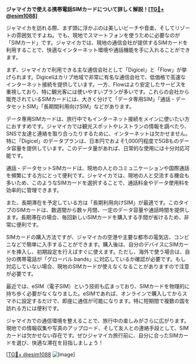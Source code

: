**ジャマイカで使える携帯電話SIMカードについて詳しく解説！[[TG💪+ @esim1088](https://t.me/s/esim1088)]**

ジャマイカを訪れる際、まず頭に浮かぶのは美しいビーチや音楽、そしてリゾートの雰囲気ですよね。でも、現地でスマートフォンを使うために必要なのが「SIMカード」です。ジャマイカでは、現地の通信会社が提供するSIMカードを利用することで、快適なインターネット環境や通話機能を手に入れることができます。

まず、ジャマイカで利用できる主な通信会社として「Digicel」と「Flow」が挙げられます。Digicelはカリブ地域で非常に有名な通信会社で、低価格で高速なインターネット接続を提供しています。一方、Flowはより安定したサービスを重視しており、特に観光客には使いやすいプランが多いです。これらの会社から販売されているSIMカードには、大きく分けて「データ専用SIM」「通話・データセットSIM」「長期間利用向けSIM」などがあります。

データ専用SIMカードは、旅行中でもインターネット接続をメインに使いたい方におすすめです。ジャマイカでは観光スポットやレストランの情報を調べたり、SNSで友達と連絡を取り合ったりするために、インターネットは欠かせません。特に「Digicel」のデータプランは、日本円でおよそ1,000円程度で5GBものデータ容量を提供しています。このデータ量があれば、日常的な使用には十分対応可能です。

通話・データセットSIMカードは、現地の人とのコミュニケーションや国際通話を頻繁にする方にとって便利です。ジャマイカでは、現地の人と交流する機会も多いため、このようなSIMカードを選択することで、通話料金やデータ使用料を効率的に管理できます。

また、長期滞在を予定している方は「長期利用向けSIM」が最適です。このタイプのSIMカードは、数週間から数ヶ月間、一定のデータ容量や通話時間を提供します。長期滞在の場合、毎回新しいSIMカードを購入する手間が省けるため、非常に便利です。

SIMカードの購入方法ですが、ジャマイカの空港や主要な都市の電気店、コンビニなどで簡単に入手することができます。購入後は、自分のデバイスにSIMカードを挿入し、初期設定を行えばすぐに使えます。ただし、海外で使う場合は、自分の携帯電話が「グローバル bands」に対応しているか確認が必要です。もし対応していない場合、現地のSIMカードが使えなくなることがありますので注意が必要です。

最近では、eSIM（電子SIM）という技術も広まっており、SIMカードを物理的に持ち歩く必要がなくなりました。eSIMであれば、オンラインで購入してからスマホに設定するだけで、即座に通信が可能になります。特に短期間で複数の国を訪れる方には便利です。

ジャマイカでの通信環境を整えることで、旅行中の楽しみがさらに広がります。現地での情報収集や写真のアップロード、そして友人との連絡手段として、SIMカードは欠かせない存在です。ぜひジャマイカ旅行前に、自分に合ったSIMカードを選び、快適な滞在を目指しましょう！

[[TG💪+ @esim1088](https://t.me/s/esim1088) ![Image](https://i.postimg.cc/Y0z9fWf4/image.png)]